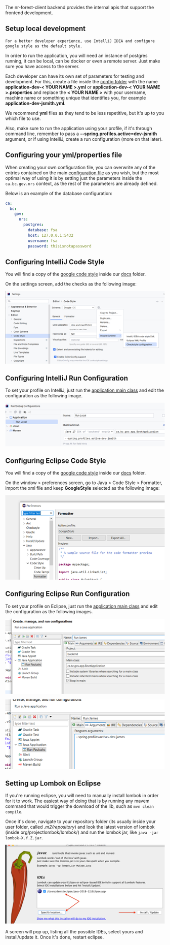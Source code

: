 The nr-forest-client backend provides the internal apis that support the frontend development.

## Setup local development


    For a better developer experience, use IntelliJ IDEA and configure google style as the default style.

In order to run the application, you will need an instance of postgres running, it can be local, 
can be docker or even a remote server. Just make sure you have access to the server.


Each developer can have its own set of parameters for testing and development. For this, create a file inside the 
[config folder](config) with the name **application-dev-< YOUR NAME >.yml** or 
**application-dev-< YOUR NAME >.properties** and replace the **< YOUR NAME >** with your username, 
machine name or something unique that identifies you, for example **application-dev-jsmith.yml**.

We recommend **yml** files as they tend to be less repetitive, but it's up to you which file to use. 

Also, make sure to run the application using your profile, if it's through command line, remember to pass a 
**--spring.profiles.active=dev-jsmith** argument, or if using IntelliJ, create a run configuration (more on that later).

## Configuring your yml/properties file

When creating your own configuration file, you can overwrite any of the entries contained on the main 
[configuration file](src/main/resources/application.yml) as you wish, but the most optimal way of using it is by 
setting just the parameters inside the `ca.bc.gov.nrs` context, as the rest of the parameters are already defined.

Below is an example of the database configuration:

```yml
ca:
  bc:
    gov:
      nrs:
        postgres:
          database: fsa
          host: 127.0.0.1:5432
          username: fsa
          password: thisisnotapassword
```


## Configuring IntelliJ Code Style

You will find a copy of the [google code style](docs/google_checks.xml) inside our [docs](docs) folder.

On the settings screen, add the checks as the following image:

[![intellij code style](docs/intellij-code-style.png)](docs/intellij-code-style.png)


## Configuring IntelliJ Run Configuration

To set your profile on IntelliJ, just run the 
[application main class](src/main/java/ca/bc/gov/app/BootApplication.java) 
and edit the configuration as the following image.

[![intellij run configuration](docs/intellij-run-config.png)](docs/intellij-run-config.png)

## Configuring Eclipse Code Style

You will find a copy of the [google code style](docs/eclipse-java-google-style.xml) inside our [docs](docs) folder.

On the window > preferences screen, go to Java > Code Style > Formatter, 
import the xml file and keep **GoogleStyle** selected as the following image:

[![eclipse code style](docs/eclipse-code-style.png)](docs/eclipse-code-style.png)


## Configuring Eclipse Run Configuration

To set your profile on Eclipse, just run the
[application main class](src/main/java/ca/bc/gov/app/BootApplication.java)
and edit the configuration as the following images.

[![eclipse run configuration main](docs/eclipse-run-config1.png)](docs/eclipse-run-config1.png)

[![eclipse run configuration params](docs/eclipse-run-config2.png)](docs/eclipse-run-config2.png)


## Setting up Lombok on Eclipse

If you're running eclipse, you will need to manually install lombok in order for it to work. 
The easiest way of doing that is by running any mavem command that would trigger the download of the lib, such as
`mvn clean compile`.

Once it's done, navigate to your repository folder (its usually inside your user folder, called *.m2/repository*) 
and look the latest version of lombok (inside org/projectlombok/lombok/) and run the lombok jar, 
like `java -jar lombok-X.Y.Z.jar`.

[![eclipse lombok install](docs/eclipse-lombok.png)](docs/eclipse-lombok.png)

A screen will pop up, listing all the possible IDEs, select yours and install/update it. Once it's done, 
restart eclipse.